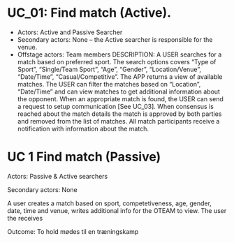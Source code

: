 
# UC_01: Find match (Active).
-	Actors: Active and Passive Searcher
-	Secondary actors: None – the Active searcher is responsible for the venue.
-	Offstage actors: Team members
DESCRIPTION:
A USER searches for a match based on preferred sport. The search options covers “Type of Sport”, “Single/Team Sport”, “Age”, “Gender”, “Location/Venue”, “Date/Time”, “Casual/Competitive”.
The APP returns a view of available matches. The USER can filter the matches based on “Location”, “Date/Time” and can view matches to get additional information about the opponent. When an appropriate match is found, the USER can send a request to setup communication [See UC_03].
When consensus is reached about the match details the match is approved by both parties and removed from the list of matches. All match participants receive a notification with information about the match.

# UC 1 Find match (Passive)
Actors: Passive & Active searchers

Secondary actors: None

A user creates a match based on sport, competetiveness, age, gender, date, time and venue, writes additional info for the OTEAM to view.
The user the receives 

Outcome: To hold mødes til en træningskamp
